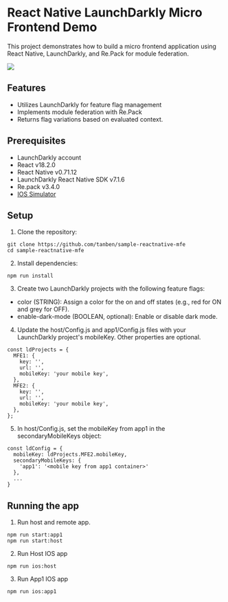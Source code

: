 # React Native LaunchDarkly Micro Frontend Demo
This project demonstrates how to build a micro frontend application using React Native, LaunchDarkly, and Re.Pack for module federation.

![](./rn-demo.gif)

## Features

* Utilizes LaunchDarkly for feature flag management
* Implements module federation with Re.Pack
* Returns flag variations based on evaluated context.

## Prerequisites
* LaunchDarkly account
* React v18.2.0
* React Native v0.71.12
* LaunchDarkly React Native SDK v7.1.6
* Re.pack v3.4.0
* [IOS Simulator](https://developer.apple.com/documentation/xcode/installing-additional-simulator-runtimes)

## Setup
1. Clone the repository:
```
git clone https://github.com/tanben/sample-reactnative-mfe
cd sample-reactnative-mfe
```
2. Install dependencies:

```
npm run install
```
3. Create two LaunchDarkly projects with the following feature flags:

* color (STRING): Assign a color for the on and off states (e.g., red for ON and grey for OFF).
* enable-dark-mode (BOOLEAN, optional): Enable or disable dark mode.


4. Update the host/Config.js and app1/Config.js files with your LaunchDarkly project's mobileKey. Other properties are optional.

```
const ldProjects = {
  MFE1: {
    key: '',
    url: '',
    mobileKey: 'your mobile key',
  },
  MFE2: {
    key: '',
    url: '',
    mobileKey: 'your mobile key',
  },
};
```
5. In host/Config.js, set the mobileKey from app1 in the secondaryMobileKeys object:
```
const ldConfig = {
  mobileKey: ldProjects.MFE2.mobileKey,
  secondaryMobileKeys: {
    'app1': '<mobile key from app1 container>'
  },
  ...
}
```


## Running the app
1. Run host and remote app.
```
npm run start:app1
npm run start:host
```
2. Run Host IOS app
```
npm run ios:host
```
3. Run App1 IOS app
```
npm run ios:app1
```
